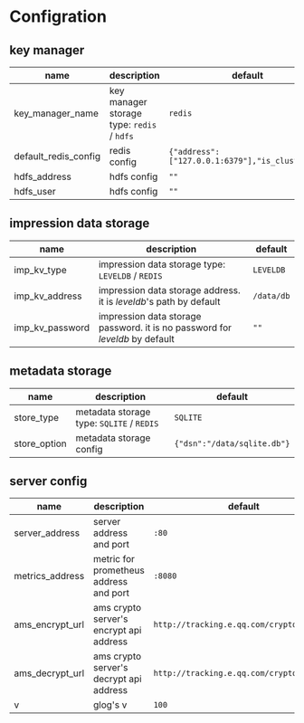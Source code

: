 # Configration

## key manager

| name | description | default |
| --- | --- | --- |
| key_manager_name | key manager storage type: `redis` / `hdfs` | `redis` |
| default_redis_config | redis config | `{"address":["127.0.0.1:6379"],"is_cluster":0}` |
| hdfs_address | hdfs config | `""` |
| hdfs_user | hdfs config | `""` |

## impression data storage

| name | description | default |
| --- | --- | --- |
| imp_kv_type | impression data storage type: `LEVELDB` / `REDIS` | `LEVELDB` |
| imp_kv_address | impression data storage address. it is *leveldb*'s path by default | `/data/db` |
| imp_kv_password | impression data storage password. it is no password for *leveldb* by default  | `""` |

## metadata storage

| name | description | default |
| --- | --- | --- |
| store_type | metadata storage type: `SQLITE` / `REDIS` | `SQLITE` |
| store_option | metadata storage config | `{"dsn":"/data/sqlite.db"}` |

## server config

| name | description | default |
| --- | --- | --- |
| server_address | server address and port | `:80` |
| metrics_address | metric for prometheus address and port | `:8080` |
| ams_encrypt_url | ams crypto server's encrypt api address | `http://tracking.e.qq.com/crypto/encrypt` |
| ams_decrypt_url | ams crypto server's decrypt api address | `http://tracking.e.qq.com/crypto/decrypt` |
| v | glog's v | `100` |
